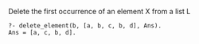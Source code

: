 Delete the first occurrence of an element X from a list L
```
?- delete_element(b, [a, b, c, b, d], Ans).
Ans = [a, c, b, d].
```